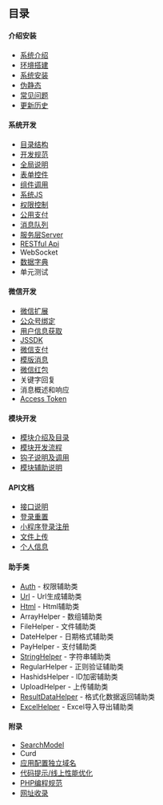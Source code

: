 ## 目录

#### 介绍安装

- [系统介绍](../../README.md)
- [环境搭建](start-environment.md)
- [系统安装](start-installation.md)
- [伪静态](start-rewrite.md)
- [常见问题](start-issue.md)
- [更新历史](start-update-log.md)

#### 系统开发

- [目录结构](sys-catalog.md)
- [开发规范](sys-exploit.md)
- [全局说明](sys-global-description.md)
- [表单控件](sys-widget.md)
- [组件调用](sys-subassembly.md)
- [系统JS](sys-js-method.md)
- [权限控制](sys-auth.md)
- [公用支付](sys-payment.md)
- [消息队列](sys-queue.md)
- [服务层Server](sys-service.md)
- [RESTful Api](sys-restful-api.md)
- WebSocket
- [数据字典](sys-data-dictionary.md)
- 单元测试

#### 微信开发

- [微信扩展](wechat-extend.md)
- [公众号绑定](wechat-binding.md)
- [用户信息获取](wechat-userinfo.md)
- [JSSDK](wechat-jssdk.md)
- [微信支付](wechat-payment.md)
- [模版消息](wechat-template-message.md)
- [微信红包](wechat-red-packet.md)
- 关键字回复
- 消息概述和响应
- [Access Token](wechat-token.md)

#### 模块开发

- [模块介绍及目录](addon-introduce-catalog.md)
- [模块开发流程](addon-flow.md)
- [钩子说明及调用](addon-hook.md)
- [模块辅助说明](addon-helper.md)

#### API文档

- [接口说明](api-explain.md)
- [登录重置](api-login.md)
- [小程序登录注册](api-mini-program.md)
- [文件上传](api-upload.md)
- [个人信息](api-get-member.md)

#### 助手类

- [Auth](helper-auth.md) - 权限辅助类
- [Url](helper-url.md) - Url生成辅助类
- [Html](helper-html.md) - Html辅助类
- ArrayHelper - 数组辅助类
- FileHelper - 文件辅助类
- DateHelper - 日期格式辅助类
- PayHelper - 支付辅助类
- [StringHelper](helper-string.md) - 字符串辅助类
- RegularHelper - 正则验证辅助类
- HashidsHelper - ID加密辅助类
- UploadHelper - 上传辅助类
- [ResultDataHelper](helper-result-data.md) - 格式化数据返回辅助类
- [ExcelHelper](helper-excel.md) - Excel导入导出辅助类

#### 附录

- [SearchModel](component-search-model.md)
- Curd
- [应用配置独立域名](independent-app-domain-name.md)
- [代码提示/线上性能优化](system-optimize.md)
- [PHP编程规范](php-standard.md)
- [网址收录](append-website.md)